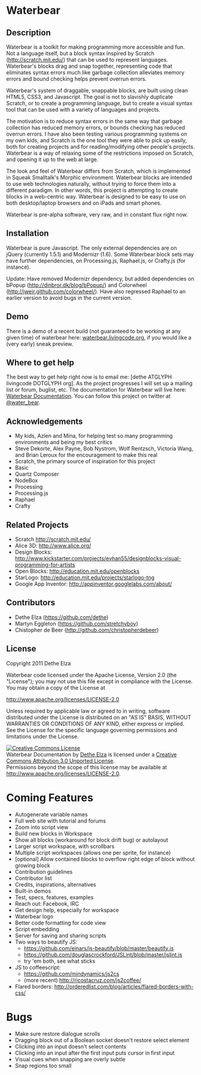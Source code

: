# Waterbear

## Description

Waterbear is a toolkit for making programming more accessible and fun. Not a language itself, but a block syntax inspired by Scratch (http://scratch.mit.edu/) that can be used to represent languages. Waterbear's blocks drag and snap together, representing code that eliminates syntax errors much like garbage collection alleviates memory errors and bound checking helps prevent overrun errors.

Waterbear's system of draggable, snappable blocks, are built using clean HTML5, CSS3, and Javascript. The goal is not to slavishly duplicate Scratch, or to create a programming language, but to create a visual syntax tool that can be used with a variety of languages and projects.

The motivation is to reduce syntax errors in the same way that garbage collection has reduced memory errors, or bounds checking has reduced overrun errors. I have also been testing various programming systems on my own kids, and Scratch is the one tool they were able to pick up easily, both for creating projects and for reading/modifying other people's projects. Waterbear is a way of relaxing some of the restrictions imposed on Scratch, and opening it up to the web at large.

The look and feel of Waterbear differs from Scratch, which is implemented in Squeak Smalltalk's Morphic environment. Waterbear blocks are intended to use web technologies naturally, without trying to force them into a different paradigm. In other words, this project is attempting to create blocks in a web-centric way. Waterbear is designed to be easy to use on both desktop/laptop browsers and on iPads and smart phones.

Waterbear is pre-alpha software, very raw, and in constant flux right now.

## Installation

Waterbear is pure Javascript. The only external dependencies are on jQuery (currently 1.5.1) and Modernizr (1.6). Some Waterbear block sets may have further dependencies, on Processing.js, Raphael.js, or Crafty.js (for instance).

Update: Have removed Modernizr dependency, but added dependencies on bPopup (http://dinbror.dk/blog/bPopup/) and Colorwheel (http://jweir.github.com/colorwheel/). Have also regressed Raphael to an earlier version to avoid bugs in the current version.

## Demo

There is a demo of a recent build (not guaranteed to be working at any given time) of waterbear here: <a href="http://waterbearlang.com/">waterbear.livingcode.org</a>, if you would like a (very early) sneak preview.

## Where to get help

The best way to get help right now is to email me: [dethe ATGLYPH livingcode DOTGLYPH org]. As the project progresses I will set up a mailing list or forum, buglist, etc.  The documentation for Waterbear will live here: <a href="docs/">Waterbear Documentation</a>. You can follow this project on twitter at <a href="http://twitter.com/water_bear">@water_bear</a>.

## Acknowledgements

* My kids, Azlen and Mina, for helping test so many programming environments and being my best critics
* Steve Dekorte, Alex Payne, Bob Nystrom, Wolf Rentzsch, Victoria Wang, and Brian Leroux for the encouragement to make this real
* Scratch, the primary source of inspiration for this project
* Basic
* Quartz Composer
* NodeBox
* Processing
* Processing.js
* Raphael
* Crafty

## Related Projects

* Scratch http://scratch.mit.edu/
* Alice 3D: http://www.alice.org/ 
* Design Blocks: http://www.kickstarter.com/projects/evhan55/designblocks-visual-programming-for-artists
* Open Blocks: http://education.mit.edu/openblocks
* StarLogo: http://education.mit.edu/projects/starlogo-tng
* Google App Inventor: http://appinventor.googlelabs.com/about/


## Contributors

* Dethe Elza (https://github.com/dethe)
* Martyn Eggleton (https://github.com/stretchyboy)
* Chistopher de Beer (http://github.com/christopherdebeer)

## License

Copyright 2011 Dethe Elza

Waterbear code licensed under the Apache License, Version 2.0 (the "License");
you may not use this file except in compliance with the License.
You may obtain a copy of the License at

<a href="http://www.apache.org/licenses/LICENSE-2.0">http://www.apache.org/licenses/LICENSE-2.0</a>

Unless required by applicable law or agreed to in writing, software
distributed under the License is distributed on an "AS IS" BASIS,
WITHOUT WARRANTIES OR CONDITIONS OF ANY KIND, either express or implied.
See the License for the specific language governing permissions and
limitations under the License.

<a rel="license" href="http://creativecommons.org/licenses/by/3.0/"><img alt="Creative Commons License" style="border-width:0" src="http://i.creativecommons.org/l/by/3.0/88x31.png" /></a><br /><span xmlns:dct="http://purl.org/dc/terms/" href="http://purl.org/dc/dcmitype/Text" property="dct:title" rel="dct:type">Waterbear Documentation</span> by <a xmlns:cc="http://creativecommons.org/ns#" href="http://waterbearlang.com/" property="cc:attributionName" rel="cc:attributionURL">Dethe Elza</a> is licensed under a <a rel="license" href="http://creativecommons.org/licenses/by/3.0/">Creative Commons Attribution 3.0 Unported License</a>.<br />Permissions beyond the scope of this license may be available at <a xmlns:cc="http://creativecommons.org/ns#" href="http://www.apache.org/licenses/LICENSE-2.0" rel="cc:morePermissions">http://www.apache.org/licenses/LICENSE-2.0</a>.


# Coming Features

* Autogenerate variable names
* Full web site with tutorial and forums
* Zoom into script view
* Build new blocks in Workspace
* Show all blocks (workaround for block drift bug) or autolayout
* Larger script workspace, with scrollbars
* Multiple script workspaces (allows one per sprite, for instance)
* [optional] Allow contained blocks to overflow right edge of block without growing block
* Contribution guidelines
* Contributor list
* Credits, inspirations, alternatives
* Built-in demos
* Test, specs, features, examples
* Reach out: Facebook, IRC
* Get design help, especially for workspace
* Waterbear logo
* Better code formatting for code view
* Script embedding
* Server for saving and sharing scripts
* Two ways to beautify JS:
  - https://github.com/einars/js-beautify/blob/master/beautify.js
  - https://github.com/douglascrockford/JSLint/blob/master/jslint.js
  - try 'em both, see what sticks
* JS to coffeescript:
  - https://github.com/mindynamics/js2cs
  - (more recent) http://ricostacruz.com/js2coffee/
* Flared borders: http://orderedlist.com/blog/articles/flared-borders-with-css/
  
  
# Bugs

* Make sure restore dialogue scrolls
* Dragging block out of a Boolean socket doesn't restore select element
* Clicking into an input doesn't select contents
* Clicking into an input after the first input puts cursor in first input
* Visual cues when snapping are overly subtle
* Snap regions too small
